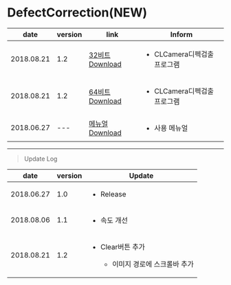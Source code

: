 
# DefectCorrection(NEW)

| date | version | link | Inform |
|---|---|---|---|
| 2018.08.21 | 1.2 | [32비트 Download](https://github.com/CREVIS/Camera/raw/master/Tools/DefectCorrection(NEW)/DefectCorrection_v1.2_x86(CLCamera).zip)| <ul><li>CLCamera디펙검출 프로그램<br/></li> |
| 2018.08.21 | 1.2 | [64비트 Download](https://github.com/CREVIS/Camera/raw/master/Tools/DefectCorrection(NEW)/DefectCorrection_v1.2_x64(CLCamera).zip)| <ul><li>CLCamera디펙검출 프로그램<br/></li> |
| 2018.06.27 | --- | [메뉴얼 Download](https://github.com/CREVIS/Camera/raw/master/Tools/DefectCorrection(NEW)/DefectCorrection(NEW)%EB%A9%94%EB%89%B4%EC%96%BC%202018-06-27.pdf)| <ul><li> 사용 메뉴얼<br/></li> |
  
  
  
  
---------------
>Update Log

| date | version | Update |
|---|---|---|
| 2018.06.27 |1.0| <ul><li> Release <br/></li> |
| 2018.08.06 |1.1| <ul><li> 속도 개선 <br/></li> |
| 2018.08.21 |1.2| <ul><li> Clear버튼 추가 <br/></li><ul><li> 이미지 경로에 스크롤바 추가 <br/></li> |
  
